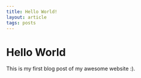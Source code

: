 ```yaml
---
title: Hello World!
layout: article
tags: posts
---
```


# Hello World

This is my first blog post of my awesome website :).
